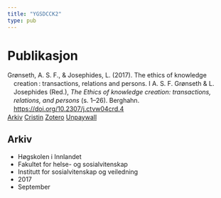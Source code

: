 ```yaml
---
title: "YGSDCCK2"
type: pub
---
```

<h1>Publikasjon</h1>
<article id="csl-bib-container-YGSDCCK2" class="csl-bib-container">
  <div class="csl-bib-body" style="line-height: 1.35; padding-left: 1em; text-indent:-1em;">
  <div class="csl-entry">Gr&#xF8;nseth, A. S. F., &amp; Josephides, L. (2017). The ethics of knowledge creation&#x202F;: transactions, relations and persons. I A. S. F. Gr&#xF8;nseth &amp; L. Josephides (Red.), <i>The Ethics of knowledge creation: transactions, relations, and persons</i> (s. 1&#x2013;26). Berghahn. <a href="https://doi.org/10.2307/j.ctvw04crd.4">https://doi.org/10.2307/j.ctvw04crd.4</a></div>
</div>
  <div class="csl-bib-buttons">
    <a href="#taxonomy-article-YGSDCCK2" class="csl-bib-button">Arkiv</a>
    <a href="https://app.cristin.no/results/show.jsf?id=1490748" alt="Cristin URL" class="csl-bib-button">Cristin</a>
    <a href="http://zotero.org/groups/5402882/items/YGSDCCK2" alt="Zotero URL" class="csl-bib-button">Zotero</a>
    <a href="https://doi.org/10.2307/j.ctvw04crd.4" class="csl-bib-button">Unpaywall</a>
  </div>
  <div id="csl-bib-meta-container-YGSDCCK2"></div>
</article>
<div id="csl-bib-meta-YGSDCCK2" class="csl-bib-meta">
  <article id="taxonomy-article-YGSDCCK2" class="taxonomy-article">
    <h1>Arkiv</h1>
    <ul>
      <li>Høgskolen i Innlandet</li>
      <li>Fakultet for helse- og sosialvitenskap</li>
      <li>Institutt for sosialvitenskap og veiledning</li>
      <li>2017</li>
      <li>September</li>
    </ul>
  </article>
</div>
